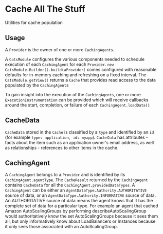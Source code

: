 Cache All The Stuff
===================

Utilities for cache population

Usage
-----

A ``Provider`` is the owner of one or more ``CachingAgent``s.

A ``CatsModule`` configures the various components needed to schedule execution of each ``CachingAgent`` for
 each ``Provider``. ``new CatsModule.Builder().build(aProvider)`` comes configured with reasonable defaults for
 in-memory caching and refreshing on a fixed interval. The ``CatsModule.getView()`` returns a ``Cache`` that
 provides read access to the data populated by the ``CachingAgent``s

To gain insight into the execution of the ``CachingAgent``s, one or more ``ExecutionInstrumentation`` can be provided which
 will receive callbacks around the start, completion, or failure of each ``CachingAgent.loadData()``

CacheData
---------

``CacheData`` stored in the ``Cache`` is classified by a ``type`` and identified by an ``id`` (for example
 ``type: application, id: myapp``). ``CacheData`` has attributes - facts about the item such as an application owner's
 email address, as well as relationships - references to other items in the cache.

CachingAgent
------------

A ``CachingAgent`` belongs to a ``Provider`` and is identified by its ``CachingAgent.agentType``. The ``CacheResult``
 returned by the ``CachingAgent`` contains ``CacheData`` for all the ``CachingAgent.providedDataTypes``. A ``CachingAgent``
 can be either an ``AgentDataType.Authority.AUTHORITATIVE`` source of data, or an ``AgentDataType.Authority.INFORMATIVE``
 source of data.  An AUTHORITATIVE source of data means the agent knows that it has the complete set of data for a
 particular type. For example an agent that cached Amazon AutoScalingGroups by performing describeAutoScalingGroup would
 authoritatively know the set AutoScalingGroups because it sees them all, but only informatively know about LoadBalancers
 or Instances because it only sees those associated with an AutoScalingGroup.
